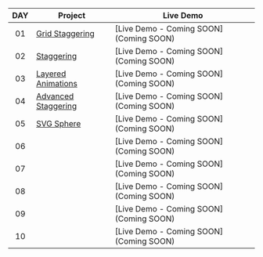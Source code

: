|  DAY  | Project | Live Demo |
| :-: | --------------------------------------------------------------------------------------------------------------------------- | --------------------------------------------------------------------------------- |
| 01  | [Grid Staggering](https://github.com/JMBoulos12/animejs/tree/main/grid-staggering) | [Live Demo - Coming SOON](Coming SOON) |
| 02  | [Staggering](https://github.com/JMBoulos12/animejs/tree/main/staggering) | [Live Demo - Coming SOON](Coming SOON) |
| 03  | [Layered Animations](https://github.com/JMBoulos12/animejs/tree/main/layered-animations) | [Live Demo - Coming SOON](Coming SOON) |
| 04  | [Advanced Staggering](https://github.com/JMBoulos12/animejs/tree/main/advanced-staggering) | [Live Demo - Coming SOON](Coming SOON) |
| 05  | [SVG Sphere]() | [Live Demo - Coming SOON](Coming SOON) |
| 06  | []() | [Live Demo - Coming SOON](Coming SOON) |
| 07  | []() | [Live Demo - Coming SOON](Coming SOON) |
| 08  | []() | [Live Demo - Coming SOON](Coming SOON) |
| 09  | []() | [Live Demo - Coming SOON](Coming SOON) |
| 10  | []() | [Live Demo - Coming SOON](Coming SOON) |
